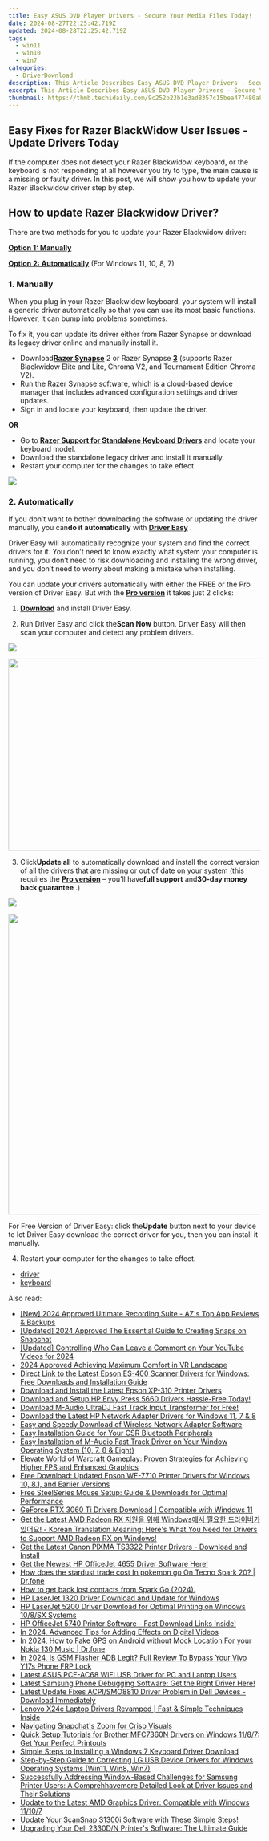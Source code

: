 ```yaml
---
title: Easy ASUS DVD Player Drivers - Secure Your Media Files Today!
date: 2024-08-27T22:25:42.719Z
updated: 2024-08-28T22:25:42.719Z
tags:
  - win11
  - win10
  - win7
categories:
  - DriverDownload
description: This Article Describes Easy ASUS DVD Player Drivers - Secure Your Media Files Today!
excerpt: This Article Describes Easy ASUS DVD Player Drivers - Secure Your Media Files Today!
thumbnail: https://thmb.techidaily.com/9c252b23b1e3ad8357c15bea477480a8c23a36edb5cd9b4be147d76d8870fe38.jpg
---
```


## Easy Fixes for Razer BlackWidow User Issues - Update Drivers Today

If the computer does not detect your Razer Blackwidow keyboard, or the keyboard is not responding at all however you try to type, the main cause is a missing or faulty driver. In this post, we will show you how to update your Razer Blackwidow driver step by step.

## How to update Razer Blackwidow Driver?

There are two methods for you to update your Razer Blackwidow driver:

**[Option 1: Manually](https://tools.techidaily.com/drivereasy/download/)**

**[Option 2: Automatically](https://tools.techidaily.com/drivereasy/download/)**  (For Windows 11, 10, 8, 7)

### 1\. Manually

 When you plug in your Razer Blackwidow keyboard, your system will install a generic driver automatically so that you can use its most basic functions. However, it can bump into problems sometimes.

 To fix it, you can update its driver either from Razer Synapse or download its legacy driver online and manually install it.

* Download[**Razer Synapse**](https://www.razer.com/synapse-2) 2 or Razer Synapse **[3](https://www.razer.com/synapse-3)**  (supports Razer Blackwidow Elite and Lite, Chroma V2, and Tournament Edition Chroma V2).
* Run the Razer Synapse software, which is a cloud-based device manager that includes advanced configuration settings and driver updates.
* Sign in and locate your keyboard, then update the driver.

**OR**

* Go to **[Razer Support for Standalone Keyboard Drivers](http://drivers.razersupport.com//index.php?%5Fm=downloads&%5Fa=view&parentcategoryid=77&pcid=0&nav=0)**  and locate your keyboard model.
* Download the standalone legacy driver and install it manually.
* Restart your computer for the changes to take effect.

<!-- affiliate ads begin -->
<a href="https://shop.copernic.com/order/checkout.php?PRODS=41033101&QTY=1&AFFILIATE=108875&CART=1"><img src="https://secure.2checkout.com/images/merchant/8d30aa96e72440759f74bd2306c1fa3d/Copernic-2023-Affiliate-728x90-Elite.png" border="0"></a>
<!-- affiliate ads end -->
### 2\. Automatically

 If you don’t want to bother downloading the software or updating the driver manually, you can**do it automatically** with **[Driver Easy](https://tools.techidaily.com/drivereasy/download/)**  .

 Driver Easy will automatically recognize your system and find the correct drivers for it. You don’t need to know exactly what system your computer is running, you don’t need to risk downloading and installing the wrong driver, and you don’t need to worry about making a mistake when installing.

 You can update your drivers automatically with either the FREE or the Pro version of Driver Easy. But with the **[Pro version](https://tools.techidaily.com/drivereasy/download/)**  it takes just 2 clicks:

 1) **[Download](https://tools.techidaily.com/drivereasy/download/)**  and install Driver Easy.

 2) Run Driver Easy and click the**Scan Now** button. Driver Easy will then scan your computer and detect any problem drivers.

![](https://images.drivereasy.com/wp-content/uploads/2020/02/scan-now-2.png)

<!-- affiliate ads begin -->
<a href="https://ship7com.pxf.io/c/5597632/1509856/17634" target="_top" id="1509856"><img src="//a.impactradius-go.com/display-ad/17634-1509856" border="0" alt="" width="730" height="383"/></a>
<!-- affiliate ads end -->
 3) Click**Update all** to automatically download and install the correct version of all the drivers that are missing or out of date on your system (this requires the **[Pro version](https://tools.techidaily.com/drivereasy/download/)**  – you’ll have**full support** and**30-day money back guarantee** .)

![](https://images.drivereasy.com/wp-content/uploads/2020/02/update-all-your-drivers-2-3.jpg)

<!-- affiliate ads begin -->
<a href="https://appsumo.8odi.net/c/5597632/2075461/7443" target="_top" id="2075461"><img src="//a.impactradius-go.com/display-ad/7443-2075461" border="0" alt="" width="1200" height="600"/></a><img height="0" width="0" src="https://appsumo.8odi.net/i/5597632/2075461/7443" style="position:absolute;visibility:hidden;" border="0" />
<!-- affiliate ads end -->
 For Free Version of Driver Easy: click the**Update** button next to your device to let Driver Easy download the correct driver for you, then you can install it manually.

4) Restart your computer for the changes to take effect.

* [driver](https://tools.techidaily.com/drivereasy/download/)
* [keyboard](https://tools.techidaily.com/drivereasy/download/)

<ins class="adsbygoogle"
     style="display:block"
     data-ad-format="autorelaxed"
     data-ad-client="ca-pub-7571918770474297"
     data-ad-slot="1223367746"></ins>



<ins class="adsbygoogle"
     style="display:block"
     data-ad-client="ca-pub-7571918770474297"
     data-ad-slot="8358498916"
     data-ad-format="auto"
     data-full-width-responsive="true"></ins>

<span class="atpl-alsoreadstyle">Also read:</span>
<div><ul>
<li><a href="https://visual-screen-recording.techidaily.com/new-2024-approved-ultimate-recording-suite-azs-top-app-reviews-and-backups/"><u>[New] 2024 Approved  Ultimate Recording Suite - AZ's Top App Reviews & Backups</u></a></li>
<li><a href="https://snapchat-videos.techidaily.com/updated-2024-approved-the-essential-guide-to-creating-snaps-on-snapchat/"><u>[Updated] 2024 Approved  The Essential Guide to Creating Snaps on Snapchat</u></a></li>
<li><a href="https://facebook-record-videos.techidaily.com/updated-controlling-who-can-leave-a-comment-on-your-youtube-videos-for-2024/"><u>[Updated] Controlling Who Can Leave a Comment on Your YouTube Videos for 2024</u></a></li>
<li><a href="https://extra-tips.techidaily.com/2024-approved-achieving-maximum-comfort-in-vr-landscape/"><u>2024 Approved  Achieving Maximum Comfort in VR Landscape</u></a></li>
<li><a href="https://driver-download.techidaily.com/direct-link-to-the-latest-epson-es-400-scanner-drivers-for-windows-free-downloads-and-installation-guide/"><u>Direct Link to the Latest Epson ES-400 Scanner Drivers for Windows: Free Downloads and Installation Guide</u></a></li>
<li><a href="https://driver-download.techidaily.com/download-and-install-the-latest-epson-xp-310-printer-drivers/"><u>Download and Install the Latest Epson XP-310 Printer Drivers</u></a></li>
<li><a href="https://driver-download.techidaily.com/download-and-setup-hp-envy-press-5660-drivers-hassle-free-today/"><u>Download and Setup HP Envy Press 5660 Drivers Hassle-Free Today!</u></a></li>
<li><a href="https://driver-download.techidaily.com/download-m-audio-ultradj-fast-track-input-transformer-for-free/"><u>Download M-Audio UltraDJ Fast Track Input Transformer for Free!</u></a></li>
<li><a href="https://driver-download.techidaily.com/download-the-latest-hp-network-adapter-drivers-for-windows-11-7-and-8/"><u>Download the Latest HP Network Adapter Drivers for Windows 11, 7 & 8</u></a></li>
<li><a href="https://driver-download.techidaily.com/easy-and-speedy-download-of-wireless-network-adapter-software/"><u>Easy and Speedy Download of Wireless Network Adapter Software</u></a></li>
<li><a href="https://driver-download.techidaily.com/easy-installation-guide-for-your-csr-bluetooth-peripherals/"><u>Easy Installation Guide for Your CSR Bluetooth Peripherals</u></a></li>
<li><a href="https://driver-download.techidaily.com/easy-installation-of-m-audio-fast-track-driver-on-your-window-operating-system-10-7-8-and-eight/"><u>Easy Installation of M-Audio Fast Track Driver on Your Window Operating System (10, 7, 8 & Eight)</u></a></li>
<li><a href="https://win-able.techidaily.com/elevate-world-of-warcraft-gameplay-proven-strategies-for-achieving-higher-fps-and-enhanced-graphics/"><u>Elevate World of Warcraft Gameplay: Proven Strategies for Achieving Higher FPS and Enhanced Graphics</u></a></li>
<li><a href="https://driver-download.techidaily.com/free-download-updated-epson-wf-7710-printer-drivers-for-windows-10-81-and-earlier-versions/"><u>Free Download: Updated Epson WF-7710 Printer Drivers for Windows 10, 8.1, and Earlier Versions</u></a></li>
<li><a href="https://driver-download.techidaily.com/free-steelseries-mouse-setup-guide-and-downloads-for-optimal-performance/"><u>Free SteelSeries Mouse Setup: Guide & Downloads for Optimal Performance</u></a></li>
<li><a href="https://driver-download.techidaily.com/geforce-rtx-3060-ti-drivers-download-compatible-with-windows-11/"><u>GeForce RTX 3060 Ti Drivers Download | Compatible with Windows 11</u></a></li>
<li><a href="https://driver-download.techidaily.com/1722977033417-get-the-latest-amd-radeon-rx-windows-korean-translation-meaning-heres-what-you-need-for-drivers-to-support-amd-radeon-rx-on-windows/"><u>Get the Latest AMD Radeon RX 지원을 위해 Windows에서 필요한 드라이버가 있어요! - Korean Translation Meaning: Here's What You Need for Drivers to Support AMD Radeon RX on Windows!</u></a></li>
<li><a href="https://driver-download.techidaily.com/get-the-latest-canon-pixma-ts3322-printer-drivers-download-and-install/"><u>Get the Latest Canon PIXMA TS3322 Printer Drivers - Download and Install</u></a></li>
<li><a href="https://driver-download.techidaily.com/get-the-newest-hp-officejet-4655-driver-software-here/"><u>Get the Newest HP OfficeJet 4655 Driver Software Here!</u></a></li>
<li><a href="https://pokemon-go-android.techidaily.com/how-does-the-stardust-trade-cost-in-pokemon-go-on-tecno-spark-20-drfone-by-drfone-virtual-android/"><u>How does the stardust trade cost In pokemon go On Tecno Spark 20? | Dr.fone</u></a></li>
<li><a href="https://blog-min.techidaily.com/how-to-get-back-lost-contacts-from-spark-go-2024-by-fonelab-android-recover-contacts/"><u>How to get back lost contacts from Spark Go (2024).</u></a></li>
<li><a href="https://driver-download.techidaily.com/hp-laserjet-1320-driver-download-and-update-for-windows/"><u>HP LaserJet 1320 Driver Download and Update for Windows</u></a></li>
<li><a href="https://hardware-updates.techidaily.com/hp-laserjet-5200-driver-download-for-optimal-printing-on-windows-108sx-systems/"><u>HP LaserJet 5200 Driver Download for Optimal Printing on Windows 10/8/SX Systems</u></a></li>
<li><a href="https://driver-download.techidaily.com/hp-officejet-5740-printer-software-fast-download-links-inside/"><u>HP OfficeJet 5740 Printer Software - Fast Download Links Inside!</u></a></li>
<li><a href="https://extra-lessons.techidaily.com/in-2024-advanced-tips-for-adding-effects-on-digital-videos/"><u>In 2024, Advanced Tips for Adding Effects on Digital Videos</u></a></li>
<li><a href="https://android-location.techidaily.com/in-2024-how-to-fake-gps-on-android-without-mock-location-for-your-nokia-130-music-drfone-by-drfone-virtual/"><u>In 2024, How to Fake GPS on Android without Mock Location For your Nokia 130 Music | Dr.fone</u></a></li>
<li><a href="https://bypass-frp.techidaily.com/in-2024-is-gsm-flasher-adb-legit-full-review-to-bypass-your-vivo-y17s-phone-frp-lock-by-drfone-android/"><u>In 2024, Is GSM Flasher ADB Legit? Full Review To Bypass Your Vivo Y17s Phone FRP Lock</u></a></li>
<li><a href="https://driver-download.techidaily.com/latest-asus-pce-ac68-wifi-usb-driver-for-pc-and-laptop-users/"><u>Latest ASUS PCE-AC68 WiFi USB Driver for PC and Laptop Users</u></a></li>
<li><a href="https://driver-download.techidaily.com/1722971313068-latest-samsung-phone-debugging-software-get-the-right-driver-here/"><u>Latest Samsung Phone Debugging Software: Get the Right Driver Here!</u></a></li>
<li><a href="https://driver-download.techidaily.com/1722971126090-latest-update-fixes-acpismo8810-driver-problem-in-dell-devices-download-immediately/"><u>Latest Update Fixes ACPI/SMO8810 Driver Problem in Dell Devices - Download Immediately</u></a></li>
<li><a href="https://driver-download.techidaily.com/lenovo-x24e-laptop-drivers-revamped-fast-and-simple-techniques-inside/"><u>Lenovo X24e Laptop Drivers Revamped | Fast & Simple Techniques Inside</u></a></li>
<li><a href="https://extra-information.techidaily.com/navigating-snapchats-zoom-for-crisp-visuals/"><u>Navigating Snapchat's Zoom for Crisp Visuals</u></a></li>
<li><a href="https://driver-download.techidaily.com/1722970554945-quick-setup-tutorials-for-brother-mfc7360n-drivers-on-windows-1187-get-your-perfect-printouts/"><u>Quick Setup Tutorials for Brother MFC7360N Drivers on Windows 11/8/7: Get Your Perfect Printouts</u></a></li>
<li><a href="https://driver-download.techidaily.com/simple-steps-to-installing-a-windows-7-keyboard-driver-download/"><u>Simple Steps to Installing a Windows 7 Keyboard Driver Download</u></a></li>
<li><a href="https://driver-download.techidaily.com/step-by-step-guide-to-correcting-lg-usb-device-drivers-for-windows-operating-systems-win11-win8-win7/"><u>Step-by-Step Guide to Correcting LG USB Device Drivers for Windows Operating Systems (Win11, Win8, Win7)</u></a></li>
<li><a href="https://driver-download.techidaily.com/successfully-addressing-window-based-challenges-for-samsung-printer-users-a-comprehhavemore-detailed-look-at-driver-issues-and-their-solutions/"><u>Successfully Addressing Window-Based Challenges for Samsung Printer Users: A Comprehhavemore Detailed Look at Driver Issues and Their Solutions</u></a></li>
<li><a href="https://driver-download.techidaily.com/update-to-the-latest-amd-graphics-driver-compatible-with-windows-11107/"><u>Update to the Latest AMD Graphics Driver: Compatible with Windows 11/10/7</u></a></li>
<li><a href="https://driver-download.techidaily.com/update-your-scansnap-s1300i-software-with-these-simple-steps/"><u>Update Your ScanSnap S1300i Software with These Simple Steps!</u></a></li>
<li><a href="https://driver-download.techidaily.com/upgrading-your-dell-2330dn-printers-software-the-ultimate-guide/"><u>Upgrading Your Dell 2330D/N Printer's Software: The Ultimate Guide</u></a></li>
</ul></div>

